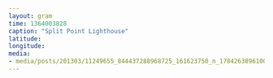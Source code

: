 ```yaml
---
layout: gram
time: 1364003828
caption: "Split Point Lighthouse"
latitude: 
longitude: 
media:
- media/posts/201303/11249655_844437288968725_161623750_n_17842638961000351.jpg
---
```

